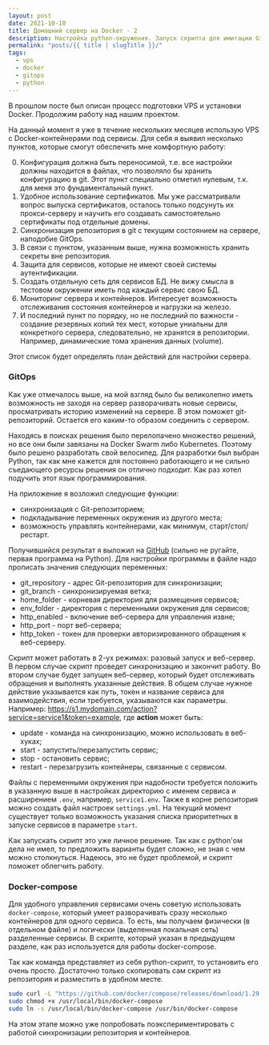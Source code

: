 ```yaml
---
layout: post
date: 2021-10-10
title: Домашний сервер на Docker - 2
description: Настройка python-окружения. Запуск скрипта для имитации GitOps для Docker.
permalink: "posts/{{ title | slugTitle }}/"
tags:
  - vps
  - docker
  - gitops
  - python
---
```


В прошлом посте был описан процесс подготовки VPS и установки Docker. Продолжим работу над нашим проектом.

На данный момент я уже в течение нескольких месяцев использую VPS с Docker-контейнерами под сервисы. Для себя я выявил несколько пунктов, которые смогут обеспечить мне комфортную работу:

0. Конфигурация должна быть переносимой, т.е. все настройки должны находится в файлах, что позволяло бы хранить конфигурацию в git. Этот пункт специально отметил нулевым, т.к. для меня это фундаментальный пункт.
1. Удобное использование сертификатов. Мы уже рассматривали вопрос выпуска сертификатов, осталось только подсунуть их прокси-серверу и научить его создавать самостоятельно сертификаты под отдельные домены.
2. Синхронизация репозитория в git с текущим состоянием на сервере, наподобие GitOps.
3. В связи с пунктом, указанным выше, нужна возможность хранить секреты вне репозитория.
4. Защита для сервисов, которые не имеют своей системы аутентификации.
5. Создать отдельную сеть для сервисов БД. Не вижу смысла в тестовом окружении иметь под каждый сервис свою БД.
6. Мониторинг сервера и контейнеров. Интересует возможность отслеживания состояния контейнеров и нагрузки на железо.
7. И последний пункт по порядку, но не последний по важности - создание резервных копий тех мест, которые униальны для конкретного сервера, следовательно, не хранятся в репозитории. Например, динамические тома хранения данных (volume).

Этот список будет определять план действий для настройки сервера.

### GitOps

Как уже отмечалось выше, на мой взгляд было бы великолепно иметь возможность не заходя на сервер разворачивать новые сервисы, просматривать историю изменений на сервере. В этом поможет git-репозиторий. Остается его каким-то образом соединить с сервером.

Находясь в поисках решения было перелопачено множество решений, но все они были завязаны на Docker Swarm либо Kubernetes. Поэтому было решено разработать свой велосипед. Для разработки был выбран Python, так как мне кажется для постоянно работающего и не сильно съедающего ресурсы решения он отлично подходит. Как раз хотел подучить этот язык программирования.

На приложение я возложил следующие функции:

- синхронизация с Git-репозиторием;
- подкладывание переменных окружения из другого места;
- возможность управлять контейнерами, как минимум, старт/стоп/рестарт.

Получившийся результат я выложил на [GitHub](https://github.com/wirgen/git-docker) (сильно не ругайте, первая программа на Python). Для настройки программы в файле надо прописать значения следующих переменных:

* git_repository - адрес Git-репозитория для синхронизации;
* git_branch - синхронизируемая ветка;
* home_folder - корневая директория для размещения сервисов;
* env_folder - директория с переменными окружения для сервисов;
* http_enabled - включение веб-сервера для управления извне;
* http_port - порт веб-сервера;
* http_token - токен для проверки авторизированного обращения к веб-серверу.

Скрипт может работать в 2-ух режимах: разовый запуск и веб-сервер. В первом случае скрипт проведет синхронизацию и закончит работу. Во втором случае будет запущен веб-сервер, который будет отслеживать обращения и выполнять указанные действия. В общем случае нужное действие указывается как путь, токен и название сервиса для взаимодействия, если требуется, указываются как параметры. Например: https://s1.mydomain.com/action?service=service1&token=example, где **action** может быть:

* update - команда на синхронизацию, можно использовать в веб-хуках;
* start - запустить/перезапустить сервис;
* stop - остановить сервис;
* restart - перезагрузить контейнеры, связанные с сервисом.

Файлы с переменными окружения при надобности требуется положить в указанную выше в настройках директорию с именем сервиса и расширением `.env`, например, `service1.env`. Также в корне репозитория можно создать файл настроек `settings.yml`. На текущий момент существует только возможность указания списка приоритетных в запуске сервисов в параметре `start`.

Как запускать скрипт это уже личное решение. Так как с python'ом дела не имел, то предложить варианты будет сложно, не зная с чем можно столкнуться. Надеюсь, это не будет проблемой, и скрипт поможет облегчить работу.

### Docker-compose

Для удобного управления сервисами очень советую использовать `docker-compose`, который умеет разворачивать сразу несколько контейнеров для одного сервиса. То есть, мы получаем физически (в отдельном файле) и логически (выделенная локальная сеть) разделенные сервисы. В скрипте, который указан в предыдущем разделе, как раз используется для работы docker-compose.

Так как команда представляет из себя python-скрипт, то установить его очень просто. Достаточно только скопировать сам скрипт из репозитория и разместить в удобном месте.

```sh
sudo curl -L "https://github.com/docker/compose/releases/download/1.29.2/docker-compose-$(uname -s)-$(uname -m)" -o /usr/local/bin/docker-compose
sudo chmod +x /usr/local/bin/docker-compose
sudo ln -s /usr/local/bin/docker-compose /usr/bin/docker-compose
```

На этом этапе можно уже попробовать поэкспериментировать с работой синхронизации репозитория и контейнеров.